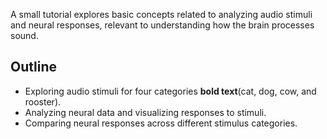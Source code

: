 A small tutorial explores basic concepts related to analyzing audio stimuli and neural responses, relevant to understanding how the brain processes sound. 

## Outline
- Exploring audio stimuli for four categories **bold text**(cat, dog, cow, and rooster).
- Analyzing neural data and visualizing responses to stimuli.
- Comparing neural responses across different stimulus categories.

